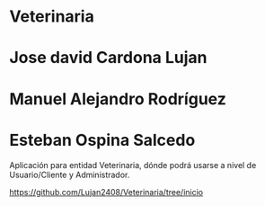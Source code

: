 # Veterinaria
# Jose david Cardona Lujan
# Manuel Alejandro Rodríguez
# Esteban Ospina Salcedo
Aplicación para entidad Veterinaria, dónde podrá usarse a nivel de Usuario/Cliente  y Administrador.

https://github.com/Lujan2408/Veterinaria/tree/inicio
